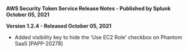 **AWS Security Token Service Release Notes - Published by Splunk October 05, 2021**


**Version 1.2.4 - Released October 05, 2021**

* Added visibility key to hide the 'Use EC2 Role' checkbox on Phantom SaaS [PAPP-20278]
